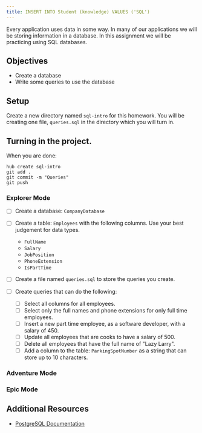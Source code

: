 ```yaml
---
title: INSERT INTO Student (knowledge) VALUES ('SQL')
---
```


Every application uses data in some way. In many of our applications we will be
storing information in a database. In this assignment we will be practicing
using SQL databases.

## Objectives

- Create a database
- Write some queries to use the database

## Setup

Create a new directory named `sql-intro` for this homework. You will be creating
one file, `queries.sql` in the directory which you will turn in.

## Turning in the project.

When you are done:

```shell
hub create sql-intro
git add .
git commit -m "Queries"
git push
```

### Explorer Mode

- [ ] Create a database: `CompanyDatabase`
- [ ] Create a table: `Employees` with the following columns. Use your best
      judgement for data types.

  - `FullName`
  - `Salary`
  - `JobPosition`
  - `PhoneExtension`
  - `IsPartTime`

- [ ] Create a file named `queries.sql` to store the queries you create.
- [ ] Create queries that can do the following:

  - [ ] Select all columns for all employees.
  - [ ] Select only the full names and phone extensions for only full time
        employees.
  - [ ] Insert a new part time employee, as a software developer, with a salary
        of 450.
  - [ ] Update all employees that are cooks to have a salary of 500.
  - [ ] Delete all employees that have the full name of "Lazy Larry".
  - [ ] Add a column to the table: `ParkingSpotNumber` as a string that can
        store up to 10 characters.

### Adventure Mode

### Epic Mode

## Additional Resources

- [PostgreSQL Documentation](https://www.postgresql.org/docs/)
